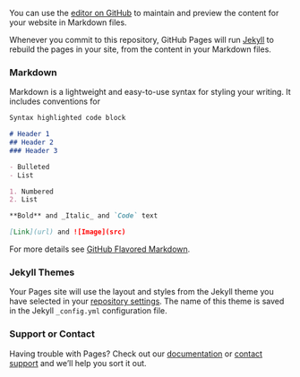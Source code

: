 You can use the [editor on
GitHub](https://github.com/onceshin/GA-Demo/edit/master/README.md) to
maintain and preview the content for your website in Markdown files.

Whenever you commit to this repository, GitHub Pages will run
[Jekyll](https://jekyllrb.com/) to rebuild the pages in your site,
from the content in your Markdown files.

### Markdown

Markdown is a lightweight and easy-to-use syntax for styling your
writing. It includes conventions for

```markdown
Syntax highlighted code block

# Header 1
## Header 2
### Header 3

- Bulleted
- List

1. Numbered
2. List

**Bold** and _Italic_ and `Code` text

[Link](url) and ![Image](src)
```

For more details see [GitHub Flavored
Markdown](https://guides.github.com/features/mastering-markdown/).

### Jekyll Themes

Your Pages site will use the layout and styles from the Jekyll theme
you have selected in your [repository
settings](https://github.com/onceshin/GA-Demo/settings). The name of
this theme is saved in the Jekyll `_config.yml` configuration file.

### Support or Contact

Having trouble with Pages? Check out our
[documentation](https://help.github.com/categories/github-pages-basics/)
or [contact support](https://github.com/contact) and we’ll help you
sort it out.

